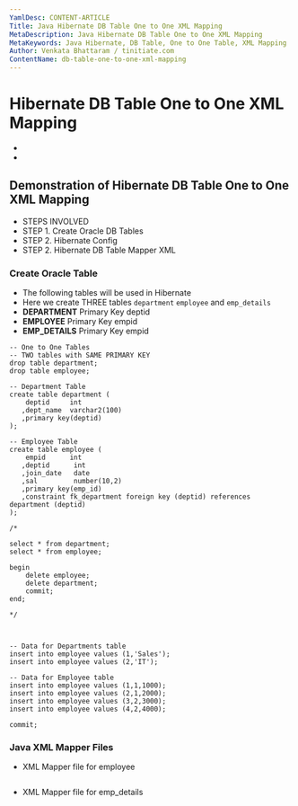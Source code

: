```yaml
---
YamlDesc: CONTENT-ARTICLE
Title: Java Hibernate DB Table One to One XML Mapping
MetaDescription: Java Hibernate DB Table One to One XML Mapping
MetaKeywords: Java Hibernate, DB Table, One to One Table, XML Mapping
Author: Venkata Bhattaram / tinitiate.com
ContentName: db-table-one-to-one-xml-mapping
---
```


# Hibernate DB Table One to One XML Mapping
*
*

## Demonstration of Hibernate DB Table One to One XML Mapping
* STEPS INVOLVED
* STEP 1. Create Oracle DB Tables
* STEP 2. Hibernate Config
* STEP 2. Hibernate DB Table Mapper XML


### Create Oracle Table
* The following tables will be used in Hibernate
* Here we create THREE tables `department` `employee` and `emp_details`
* **DEPARTMENT**  Primary Key deptid
* **EMPLOYEE**     Primary Key empid
* **EMP_DETAILS**  Primary Key empid
```
-- One to One Tables
-- TWO tables with SAME PRIMARY KEY
drop table department;
drop table employee;

-- Department Table
create table department (
    deptid     int
   ,dept_name  varchar2(100)
   ,primary key(deptid)
);

-- Employee Table
create table employee (
    empid      int
   ,deptid      int
   ,join_date   date
   ,sal         number(10,2)
   ,primary key(emp_id)
   ,constraint fk_department foreign key (deptid) references department (deptid)
);

/*

select * from department;
select * from employee;

begin
    delete employee;
    delete department;
    commit;
end;

*/



-- Data for Departments table
insert into employee values (1,'Sales');
insert into employee values (2,'IT');

-- Data for Employee table
insert into employee values (1,1,1000);
insert into employee values (2,1,2000);
insert into employee values (3,2,3000);
insert into employee values (4,2,4000);

commit;
```


### Java XML Mapper Files
* XML Mapper file for employee
```

```

* XML Mapper file for emp_details
```

```

